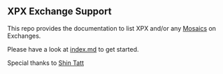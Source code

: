 ## XPX Exchange Support

This repo provides the documentation to list XPX and/or any [Mosaics](https://bcdocs.xpxsirius.io/docs/built-in-features/mosaic/) on Exchanges.

Please have a look at [index.md](./index.md) to get started.

Special thanks to [Shin Tatt](https://github.com/st-wong)